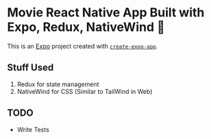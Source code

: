 # Movie React Native App Built with Expo, Redux, NativeWind 👋

This is an [Expo](https://expo.dev) project created with [`create-expo-app`](https://www.npmjs.com/package/create-expo-app).

## Stuff Used
1. Redux for state management
2. NativeWind for CSS (Similar to TailWind in Web)


## TODO 
- Write Tests 

